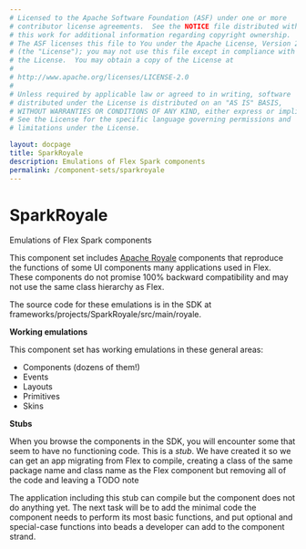 ```yaml
---
# Licensed to the Apache Software Foundation (ASF) under one or more
# contributor license agreements.  See the NOTICE file distributed with
# this work for additional information regarding copyright ownership.
# The ASF licenses this file to You under the Apache License, Version 2.0
# (the "License"); you may not use this file except in compliance with
# the License.  You may obtain a copy of the License at
# 
# http://www.apache.org/licenses/LICENSE-2.0
# 
# Unless required by applicable law or agreed to in writing, software
# distributed under the License is distributed on an "AS IS" BASIS,
# WITHOUT WARRANTIES OR CONDITIONS OF ANY KIND, either express or implied.
# See the License for the specific language governing permissions and
# limitations under the License.

layout: docpage
title: SparkRoyale
description: Emulations of Flex Spark components
permalink: /component-sets/sparkroyale
---
```


# SparkRoyale

Emulations of Flex Spark components

This component set includes [Apache Royale](https://royale.apache.org/) components that reproduce the functions of some UI components many applications used in Flex. These components do not promise 100% backward compatibility and may not use the same class hierarchy as Flex.

The source code for these emulations is in the SDK at frameworks/projects/SparkRoyale/src/main/royale.

**Working emulations** 

This component set has working emulations in these general areas:

* Components (dozens of them!)
* Events
* Layouts
* Primitives
* Skins

**Stubs**

When you browse the components in the SDK, you will encounter some that seem to have no functioning code. This is a _stub_. We have created it so we can get an app migrating from Flex to compile, creating a class of the same package name and class name as the Flex component but removing all of the code and leaving a TODO note

The application including this stub can compile but the component does not do anything yet. The next task will be to add the minimal code the component needs to perform its most basic functions, and put optional and special-case functions into beads a developer can add to the component strand.
